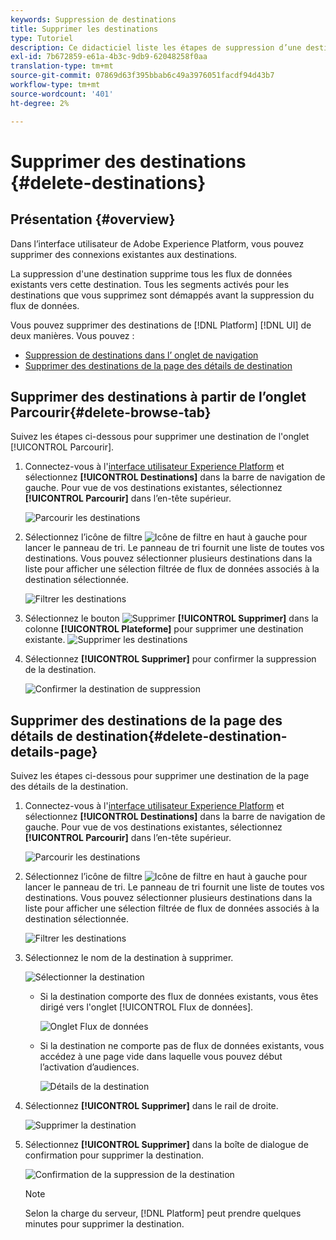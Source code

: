 ```yaml
---
keywords: Suppression de destinations
title: Supprimer les destinations
type: Tutoriel
description: Ce didacticiel liste les étapes de suppression d’une destination existante dans l’interface utilisateur Adobe Experience Platform.
exl-id: 7b672859-e61a-4b3c-9db9-62048258f0aa
translation-type: tm+mt
source-git-commit: 07869d63f395bbab6c49a3976051facdf94d43b7
workflow-type: tm+mt
source-wordcount: '401'
ht-degree: 2%

---
```


# Supprimer des destinations {#delete-destinations}

## Présentation {#overview}

Dans l’interface utilisateur de Adobe Experience Platform, vous pouvez supprimer des connexions existantes aux destinations.

La suppression d&#39;une destination supprime tous les flux de données existants vers cette destination. Tous les segments activés pour les destinations que vous supprimez sont démappés avant la suppression du flux de données.

Vous pouvez supprimer des destinations de [!DNL Platform] [!DNL UI] de deux manières. Vous pouvez :

* [Suppression de destinations dans l’  onglet de navigation](#delete-browse-tab)
* [Supprimer des destinations de la page des détails de destination](#delete-destination-details-page)

## Supprimer des destinations à partir de l’onglet Parcourir{#delete-browse-tab}

Suivez les étapes ci-dessous pour supprimer une destination de l&#39;onglet [!UICONTROL Parcourir].

1. Connectez-vous à l&#39;[interface utilisateur Experience Platform](https://platform.adobe.com/) et sélectionnez **[!UICONTROL Destinations]** dans la barre de navigation de gauche. Pour vue de vos destinations existantes, sélectionnez **[!UICONTROL Parcourir]** dans l’en-tête supérieur.

   ![Parcourir les destinations](../assets/ui/delete-destinations/browse-destinations.png)

2. Sélectionnez l’icône de filtre ![Icône de filtre](../assets/ui/delete-destinations/filter.png) en haut à gauche pour lancer le panneau de tri. Le panneau de tri fournit une liste de toutes vos destinations. Vous pouvez sélectionner plusieurs destinations dans la liste pour afficher une sélection filtrée de flux de données associés à la destination sélectionnée.

   ![Filtrer les destinations](../assets/ui/delete-destinations/filter-destinations.png)

3. Sélectionnez le bouton ![Supprimer](../assets/ui/delete-destinations/delete-icon.png) **[!UICONTROL Supprimer]** dans la colonne **[!UICONTROL Plateforme]** pour supprimer une destination existante.
   ![Supprimer les destinations](../assets/ui/delete-destinations/delete-destinations.png)

4. Sélectionnez **[!UICONTROL Supprimer]** pour confirmer la suppression de la destination.

   ![Confirmer la destination de suppression](../assets/ui/delete-destinations/delete-destinations-confirm.png)


## Supprimer des destinations de la page des détails de destination{#delete-destination-details-page}

Suivez les étapes ci-dessous pour supprimer une destination de la page des détails de la destination.

1. Connectez-vous à l&#39;[interface utilisateur Experience Platform](https://platform.adobe.com/) et sélectionnez **[!UICONTROL Destinations]** dans la barre de navigation de gauche. Pour vue de vos destinations existantes, sélectionnez **[!UICONTROL Parcourir]** dans l’en-tête supérieur.

   ![Parcourir les destinations](../assets/ui/delete-destinations/browse-destinations.png)

2. Sélectionnez l’icône de filtre ![Icône de filtre](../assets/ui/delete-destinations/filter.png) en haut à gauche pour lancer le panneau de tri. Le panneau de tri fournit une liste de toutes vos destinations. Vous pouvez sélectionner plusieurs destinations dans la liste pour afficher une sélection filtrée de flux de données associés à la destination sélectionnée.

   ![Filtrer les destinations](../assets/ui/delete-destinations/filter-destinations.png)

3. Sélectionnez le nom de la destination à supprimer.

   ![Sélectionner la destination](../assets/ui/delete-destinations/delete-destination-select.png)

   * Si la destination comporte des flux de données existants, vous êtes dirigé vers l&#39;onglet [!UICONTROL Flux de données].

      ![Onglet Flux de données](../assets/ui/delete-destinations/destination-details-dataflows.png)

   * Si la destination ne comporte pas de flux de données existants, vous accédez à une page vide dans laquelle vous pouvez début l’activation d’audiences.

      ![Détails de la destination](../assets/ui/delete-destinations/destination-details-empty.png)


4. Sélectionnez **[!UICONTROL Supprimer]** dans le rail de droite.

   ![Supprimer la destination](../assets/ui/delete-destinations/delete-destinations-button.png)

5. Sélectionnez **[!UICONTROL Supprimer]** dans la boîte de dialogue de confirmation pour supprimer la destination.

   ![Confirmation de la suppression de la destination](..//assets/ui/delete-destinations/delete-destinations-delete.png)

   >[!NOTE]
   >
   >Selon la charge du serveur, [!DNL Platform] peut prendre quelques minutes pour supprimer la destination.
